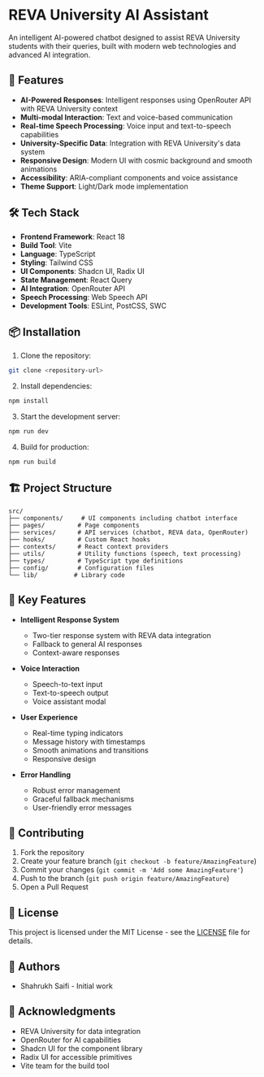 # REVA University AI Assistant

An intelligent AI-powered chatbot designed to assist REVA University students with their queries, built with modern web technologies and advanced AI integration.

## 🚀 Features

- **AI-Powered Responses**: Intelligent responses using OpenRouter API with REVA University context
- **Multi-modal Interaction**: Text and voice-based communication
- **Real-time Speech Processing**: Voice input and text-to-speech capabilities
- **University-Specific Data**: Integration with REVA University's data system
- **Responsive Design**: Modern UI with cosmic background and smooth animations
- **Accessibility**: ARIA-compliant components and voice assistance
- **Theme Support**: Light/Dark mode implementation

## 🛠️ Tech Stack

- **Frontend Framework**: React 18
- **Build Tool**: Vite
- **Language**: TypeScript
- **Styling**: Tailwind CSS
- **UI Components**: Shadcn UI, Radix UI
- **State Management**: React Query
- **AI Integration**: OpenRouter API
- **Speech Processing**: Web Speech API
- **Development Tools**: ESLint, PostCSS, SWC

## 📦 Installation

1. Clone the repository:
```bash
git clone <repository-url>
```

2. Install dependencies:
```bash
npm install
```

3. Start the development server:
```bash
npm run dev
```

4. Build for production:
```bash
npm run build
```

## 🏗️ Project Structure

```
src/
├── components/     # UI components including chatbot interface
├── pages/         # Page components
├── services/      # API services (chatbot, REVA data, OpenRouter)
├── hooks/         # Custom React hooks
├── contexts/      # React context providers
├── utils/         # Utility functions (speech, text processing)
├── types/         # TypeScript type definitions
├── config/        # Configuration files
└── lib/          # Library code
```

## 🎯 Key Features

- **Intelligent Response System**
  - Two-tier response system with REVA data integration
  - Fallback to general AI responses
  - Context-aware responses

- **Voice Interaction**
  - Speech-to-text input
  - Text-to-speech output
  - Voice assistant modal

- **User Experience**
  - Real-time typing indicators
  - Message history with timestamps
  - Smooth animations and transitions
  - Responsive design

- **Error Handling**
  - Robust error management
  - Graceful fallback mechanisms
  - User-friendly error messages

## 🤝 Contributing

1. Fork the repository
2. Create your feature branch (`git checkout -b feature/AmazingFeature`)
3. Commit your changes (`git commit -m 'Add some AmazingFeature'`)
4. Push to the branch (`git push origin feature/AmazingFeature`)
5. Open a Pull Request

## 📝 License

This project is licensed under the MIT License - see the [LICENSE](LICENSE) file for details.

## 👥 Authors

- Shahrukh Saifi - Initial work

## 🙏 Acknowledgments

- REVA University for data integration
- OpenRouter for AI capabilities
- Shadcn UI for the component library
- Radix UI for accessible primitives
- Vite team for the build tool
